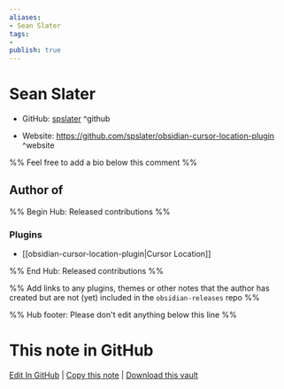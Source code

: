 ```yaml
---
aliases:
- Sean Slater
tags:
- 
publish: true
---
```


# Sean Slater

- GitHub: [spslater](https://github.com/spslater/) ^github
<!-- - Discord: `@` ^discord-->
- Website: <https://github.com/spslater/obsidian-cursor-location-plugin> ^website
<!-- - [[Publish sites|Publish site]]: ^publish-->

%% Feel free to add a bio below this comment %%


## Author of

%% Begin Hub: Released contributions %%
### Plugins
- [[obsidian-cursor-location-plugin|Cursor Location]]

%% End Hub: Released contributions %%

%% Add links to any plugins, themes or other notes that the author has created but are not (yet) included in the `obsidian-releases` repo %%

<!--
### Unlisted plugins

- 
-->

<!--
### Others

- 
-->

<!--
## Sponsor this author

- [[GitHub sponsors]]: [Sponsor @spslater on GitHub Sponsors](https://github.com/sponsors/spslater) ^github-sponsor
- [[Buy me a coffee]]: ^buy-me-a-coffee
- [[PayPal]]: ^paypal
- [[Patreon]]: ^patreon

-->

<!--
## Follow this author

- [[YouTube Channels|On YouTube]]: ^youtube
- Twitter: ^twitter
- ...
-->

%% Hub footer: Please don't edit anything below this line %%

# This note in GitHub

<span class="git-footer">[Edit In GitHub](https://github.dev/obsidian-community/obsidian-hub/blob/main/01%20-%20Community/People/spslater.md "git-hub-edit-note") | [Copy this note](https://raw.githubusercontent.com/obsidian-community/obsidian-hub/main/01%20-%20Community/People/spslater.md "git-hub-copy-note") | [Download this vault](https://github.com/obsidian-community/obsidian-hub/archive/refs/heads/main.zip "git-hub-download-vault") </span>
